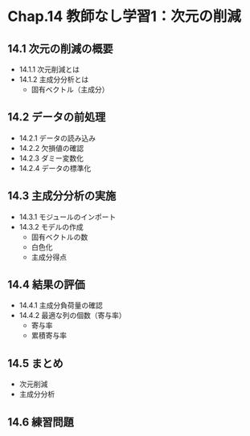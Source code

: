 # Chap.14 教師なし学習1：次元の削減

## 14.1 次元の削減の概要

- 14.1.1 次元削減とは
- 14.1.2 主成分分析とは
  - 固有ベクトル（主成分）

## 14.2 データの前処理

- 14.2.1 データの読み込み
- 14.2.2 欠損値の確認
- 14.2.3 ダミー変数化
- 14.2.4 データの標準化

## 14.3 主成分分析の実施

- 14.3.1 モジュールのインポート
- 14.3.2 モデルの作成
  - 固有ベクトルの数
  - 白色化
  - 主成分得点

## 14.4 結果の評価

- 14.4.1 主成分負荷量の確認
- 14.4.2 最適な列の個数（寄与率）
  - 寄与率
  - 累積寄与率

## 14.5 まとめ

- 次元削減
- 主成分分析

## 14.6 練習問題
